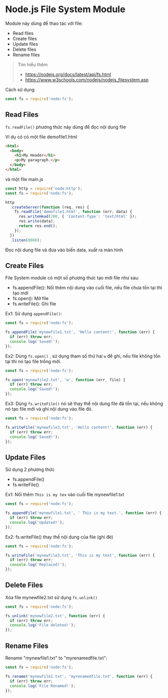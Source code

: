 # Node.js File System Module

Module này dùng để thao tác với file:

- Read files
- Create files
- Update files
- Delete files
- Rename files

> Tìm hiểu thêm 
> - https://nodejs.org/docs/latest/api/fs.html
> - https://www.w3schools.com/nodejs/nodejs_filesystem.asp


Cách sử dụng

```js
const fs = require('node:fs');
```

## Read Files

`fs.readFile()` phương thức này dùng để đọc nội dung file

Ví dụ có có một file demofile1.html

```html
<html>
  <body>
    <h1>My Header</h1>
    <p>My paragraph.</p>
  </body>
</html>
```

và một file main.js

```js
const http = require('node:http');
const fs = require('node:fs');

http
  .createServer(function (req, res) {
    fs.readFile('demofile1.html', function (err, data) {
      res.writeHead(200, { 'Content-Type': 'text/html' });
      res.write(data);
      return res.end();
    });
  })
  .listen(8080);
```

Đọc nội dung file và đưa vào biến data, xuất ra màn hình

## Create Files

File System module có một số phương thưc tạo mới file như sau:

- fs.appendFile(): Nối thêm nội dung vào cuối file, nếu file chưa tồn tại thì tạo mới
- fs.open(): Mở file
- fs.writeFile(): Ghi file

Ex1: Sử dụng `appendFile()`:

```js
const fs = require('node:fs');

fs.appendFile('mynewfile1.txt', 'Hello content!', function (err) {
  if (err) throw err;
  console.log('Saved!');
});
```

Ex2: Dùng `fs.open()` , sử dụng tham số thứ hai `w` để ghi, nếu file không tồn tại thì nó tạo file trống mới.

```js
const fs = require('node:fs');

fs.open('mynewfile2.txt', 'w', function (err, file) {
  if (err) throw err;
  console.log('Saved!');
});
```

Ex3: Dùng `fs.writeFile()` nó sẽ thay thế nội dung file đã tồn tại, nếu không nó tạo file mới và ghi nội dung vào file đó.

```js
const fs = require('node:fs');

fs.writeFile('mynewfile3.txt', 'Hello content!', function (err) {
  if (err) throw err;
  console.log('Saved!');
});
```

## Update Files

Sử dụng 2 phương thức

- fs.appendFile()
- fs.writeFile()

Ex1: Nối thêm `This is my tex` vào cuối file mynewfile1.txt

```js
const fs = require('node:fs');

fs.appendFile('mynewfile1.txt', ' This is my text.', function (err) {
  if (err) throw err;
  console.log('Updated!');
});
```

Ex2: fs.writeFile() thay thế nội dung của file (ghi đè)

```js
const fs = require('node:fs');

fs.writeFile('mynewfile3.txt', 'This is my text', function (err) {
  if (err) throw err;
  console.log('Replaced!');
});
```

## Delete Files

Xóa file mynewfile2.txt sử dụng `fs.unlink()`

```js
const fs = require('node:fs');

fs.unlink('mynewfile2.txt', function (err) {
  if (err) throw err;
  console.log('File deleted!');
});
```

## Rename Files

Rename "mynewfile1.txt" to "myrenamedfile.txt":

```js
const fs = require('node:fs');

fs.rename('mynewfile1.txt', 'myrenamedfile.txt', function (err) {
  if (err) throw err;
  console.log('File Renamed!');
});
```
